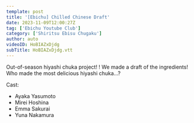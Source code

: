 ```yaml
---
template: post
title: '[Ebichu] Chilled Chinese Draft'
date: 2023-11-09T12:00:27Z
tag: ['Ebichu Youtube Club']
category: ['Shiritsu Ebisu Chugaku']
author: auto 
videoID: HoBIAZxDjdg
subTitle: HoBIAZxDjdg.vtt
---
```

Out-of-season hiyashi chuka project! ! We made a draft of the ingredients! Who made the most delicious hiyashi chuka...?

Cast:

- Ayaka Yasumoto
- Mirei Hoshina
- Emma Sakurai
- Yuna Nakamura
